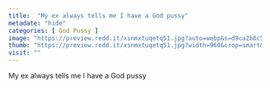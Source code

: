```yaml
---
title:  "My ex always tells me I have a God pussy"
metadate: "hide"
categories: [ God Pussy ]
image: "https://preview.redd.it/xsnmxtuqetq51.jpg?auto=webp&s=d9ca2b8c5a77b587407b64e5159ca6a89a3cf20c"
thumb: "https://preview.redd.it/xsnmxtuqetq51.jpg?width=960&crop=smart&auto=webp&s=aa08072463c6f57b87ae1235d02c9fd87c382c08"
visit: ""
---
```

My ex always tells me I have a God pussy
